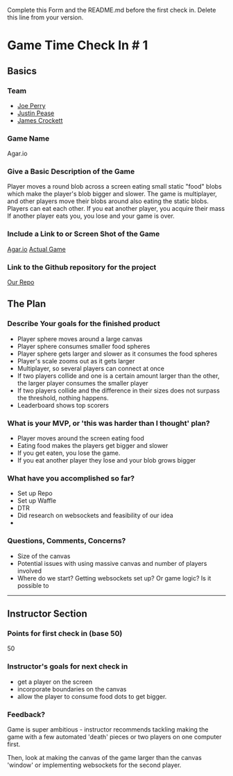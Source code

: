 Complete this Form and the README.md before the first check in. Delete this line from your version.

# Game Time Check In # 1

## Basics

### Team
- [Joe Perry](https://github.com/jwperry)
- [Justin Pease](https://github.com/Jpease1020)
- [James Crockett](https://github.com/jecrockett)

### Game Name

Agar.io

### Give a Basic Description of the Game

 Player moves a round blob across a screen eating small static "food" blobs which make the player's blob bigger and slower. The game is multiplayer, and other players move their blobs around also eating the static blobs. Players can eat each other. If you eat another player, you acquire their mass  If another player eats you, you lose and your game is over.

### Include a Link to or Screen Shot of the Game

[Agar.io](http://i64.tinypic.com/b8wf83.png)
[Actual Game](www.agar.io)

### Link to the Github repository for the project
[Our Repo](https://github.com/jecrockett/gametime)

## The Plan

### Describe Your goals for the finished product

- Player sphere moves around a large canvas
- Player sphere consumes smaller food spheres
- Player sphere gets larger and slower as it consumes the food spheres
- Player's scale zooms out as it gets larger
- Multiplayer, so several players can connect at once
- If two players collide and one is a certain amount larger than the other, the larger player consumes the smaller player
- If two players collide and the difference in their sizes does not surpass the threshold, nothing happens.
- Leaderboard shows top scorers

### What is your MVP, or 'this was harder than I thought' plan?

- Player moves around the screen eating food
- Eating food makes the players get bigger and slower
- If you get eaten, you lose the game.  
- If you eat another player they lose and your blob grows bigger

### What have you accomplished so far?
- Set up Repo
- Set up Waffle
- DTR
- Did research on websockets and feasibility of our idea
-

### Questions, Comments, Concerns?
- Size of the canvas
- Potential issues with using massive canvas and number of players involved
- Where do we start? Getting websockets set up? Or game logic? Is it possible to

-----

## Instructor Section

### Points for first check in (base 50)

50

### Instructor's goals for next check in
- get a player on the screen
- incorporate boundaries on the canvas
- allow the player to consume food dots to get bigger.

### Feedback?

Game is super ambitious - instructor recommends tackling making the game with a few automated 'death' pieces or two players on one computer first.

Then, look at making the canvas of the game larger than the canvas 'window' or implementing websockets for the second player.
